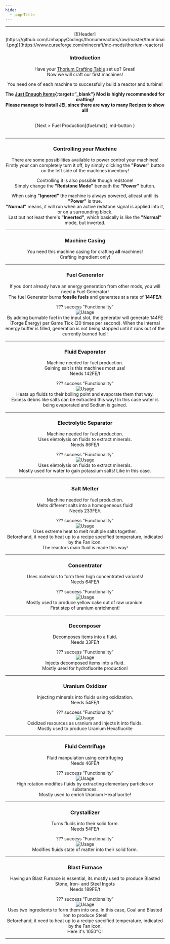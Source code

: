 ```yaml
---
hide:
  - pageTitle
---
```


<center>
<hr>
[![Header](https://github.com/UnhappyCodings/thoriumreactors/raw/master/thumbnail.png)](https://www.curseforge.com/minecraft/mc-mods/thorium-reactors)

### Introduction

Have your [Thorium Crafting Table](http://127.0.0.1:8000/firststeps/#thorium-crafting-table) set up? Great! <br>
Now we will craft our first machines! <br>

You need one of each machine to successfully build a reactor and turbine!

**The [Just Enough Items](https://www.curseforge.com/minecraft/mc-mods/jei){:target=”_blank”}   Mod is highly recommended for crafting!** <br>
**Please manage to install JEI, since there are way to many Recipes to show all!**

<br>
[Next > Fuel Production](fuel.md){ .md-button }
<br><br>
<hr>

### Controlling your Machine

There are some possibilities available to power control your machines! <br>
Firstly your can completely turn it off, by simply clicking the **"Power"** button on the left side of the machines inventory! <br>

Controlling it is also possible though redstone! <br>
Simply change the **"Redstone Mode"** beneath the **"Power"** button.

When using **"Ignored"** the machine is always powered, atleast until its **"Power"** is true. <br>
**"Normal"** means, it will run when an active redstone signal is applied into it, or on a surrounding block. <br>
Last but not least there's **"Inverted"**, which basically is like the **"Normal"** mode, but inverted.

<hr>

### Machine Casing

You need this machine casing for crafting **all** machines! <br>
Crafting ingredient only!

<hr>

### Fuel Generator

If you dont already have an energy generation from other mods, you will need a Fuel Generator! <br>
The fuel Generator burns **fossile fuels** and generates at a rate of **144FE/t**

??? success "Functionality"    
    ![Usage](./img/usage-fuel_generator.png)
    <br>
    By adding burnable fuel in the input slot, the generator will generate 144FE (Forge Energy) per Game Tick (20 times per second).
    When the internal energy buffer is filled, generation is not being stopped until it runs out of the currently burned fuel!

<hr>

### Fluid Evaporator

Machine needed for fuel production. <br>
Gaining salt is this machines most use! <br>
Needs 142FE/t

??? success "Functionality"    
    ![Usage](./img/usage-fluid_evaporator.png)
    <br>
    Heats up fluids to their boiling point and evaporate them that way. <br>
    Excess debris like salts can be extracted this way!
    In this case water is being evaporated and Sodium is gained.

<hr>

### Electrolytic Separator

Machine needed for fuel production. <br>
Uses eletrolysis on fluids to extract minerals. <br>
Needs 86FE/t

??? success "Functionality"    
    ![Usage](./img/usage-electrolytic_salt_separator.png)
    <br>
    Uses eletrolysis on fluids to extract minerals. <br>
    Mostly used for water to gain potassium salts!
    Like in this case.

<hr>

### Salt Melter

Machine needed for fuel production. <br>
Melts different salts into a homogeneous fluid! <br>
Needs 233FE/t

??? success "Functionality"    
    ![Usage](./img/usage-salt_melter.png)
    <br>
    Uses extreme heat to melt multiple salts together. <br>
    Beforehand, it need to heat up to a recipe specified temperature, indicated by the Fan icon. <br>
    The reactors main fluid is made this way!

<hr>

### Concentrator

Uses materials to form their high concentrated variants! <br>
Needs 64FE/t

??? success "Functionality"    
    ![Usage](./img/usage-concentrator.png)
    <br>
    Mostly used to produce yellow cake out of raw uranium. <br>
    First step of uranium enrichment!

<hr>

### Decomposer

Decomposes items into a fluid. <br>
Needs 33FE/t

??? success "Functionality"    
    ![Usage](./img/usage-decomposer.png)
    <br>
    Injects decomposed items into a fluid. <br>
    Mostly used for hydrofluorite production!

<hr>

### Uranium Oxidizer

Injecting minerals into fluids using oxidization. <br>
Needs 54FE/t

??? success "Functionality"    
    ![Usage](./img/usage-uranium_oxidizer.png)
    <br>
    Oxidized resources as uranium and injects it into fluids. <br>
    Mostly used to produce Uranium Hexafluorite

<hr>

### Fluid Centrifuge

Fluid manpulation using centrifuging <br>
Needs 46FE/t

??? success "Functionality"    
    ![Usage](./img/usage-fluid_centrifuge.png)
    <br>
    High rotation modifies fluids by extracting elementary particles or substances.<br>
    Mostly used to enrich Uranium Hexafluorite!

<hr>

### Crystallizer

Turns fluids into their solid form. <br>
Needs 54FE/t

??? success "Functionality"    
    ![Usage](./img/usage-crystallizer.png)
    <br>
    Modifies fluids state of matter into their solid form. <br>

<hr>

### Blast Furnace

Having an Blast Furnace is essential, its mostly used to produce Blasted Stone, Iron- and Steel Ingots <br>
Needs 189FE/t

??? success "Functionality"    
    ![Usage](./img/usage-blast_furnace.png)
    <br>
    Uses two ingredients to form them into one. In this case, Coal and Blasted Iron to produce Steel! <br>
    Beforehand, it need to heat up to a recipe specified temperature, indicated by the Fan icon. <br>
    Here it's 1050°C!

<hr>
